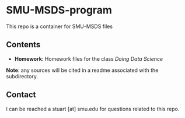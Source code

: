 # SMU-MSDS-program
This repo is a container for SMU-MSDS files

## Contents
* **Homework**: Homework files for the class *Doing Data Science*

**Note**: any sources will be cited in a readme associated with the subdirectory.

## Contact
I can be reached a stuart [at] smu.edu for questions related to this repo.
